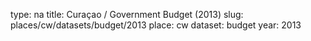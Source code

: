 type: na
title: Curaçao / Government Budget (2013)
slug: places/cw/datasets/budget/2013
place: cw
dataset: budget
year: 2013
